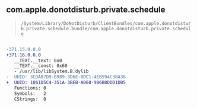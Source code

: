 ## com.apple.donotdisturb.private.schedule

> `/System/Library/DoNotDisturb/ClientBundles/com.apple.donotdisturb.private.schedule.bundle/com.apple.donotdisturb.private.schedule`

```diff

-371.15.0.0.0
+371.16.0.0.0
   __TEXT.__text: 0x0
   __TEXT.__const: 0x60
   - /usr/lib/libSystem.B.dylib
-  UUID: 3CDA07D9-B989-3D6E-8DC1-4EB594C38A36
+  UUID: 1861D5C4-351A-3BEB-A068-986B8DDD1DB5
   Functions: 0
   Symbols:   2
   CStrings:  0

```
